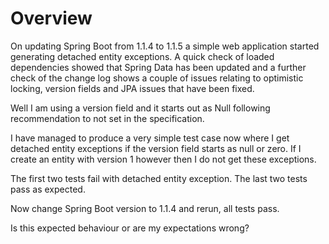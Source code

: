 Overview
========
On updating Spring Boot from 1.1.4 to 1.1.5 a simple web application started generating detached entity exceptions. A quick check of loaded dependencies showed that Spring Data has been updated and a further check of the change log shows a couple of issues relating to optimistic locking, version fields and JPA issues that have been fixed.

Well I am using a version field and it starts out as Null following recommendation to not set in the specification.

I have managed to produce a very simple test case now where I get detached entity exceptions if the version field starts as null or zero. If I create an entity with version 1 however then I do not get these exceptions.

The first two tests fail with detached entity exception. The last two tests pass as expected.

Now change Spring Boot version to 1.1.4 and rerun, all tests pass.

Is this expected behaviour or are my expectations wrong?